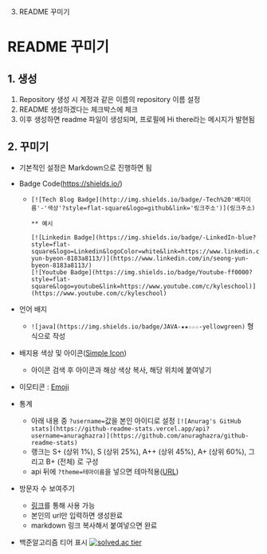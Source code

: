 3. README 꾸미기

# README 꾸미기
## 1. 생성
1. Repository 생성 시 계정과 같은 이름의 repository 이름 설정
2. README 생성하겠다는 체크박스에 체크
3. 이후 생성하면 readme 파일이 생성되며, 프로필에 Hi there라는 메시지가 발현됨

## 2. 꾸미기
- 기본적인 설정은 Markdown으로 진행하면 됨
- Badge Code(https://shields.io/)
	- `[![Tech Blog Badge](http://img.shields.io/badge/-Tech%20'배지이름'-'색상'?style=flat-square&logo=github&link='링크주소')](링크주소)`
		```
		** 예시
		
		[![Linkedin Badge](https://img.shields.io/badge/-LinkedIn-blue?style=flat-square&logo=Linkedin&logoColor=white&link=https://www.linkedin.com/in/seong-yun-byeon-8183a8113/)](https://www.linkedin.com/in/seong-yun-byeon-8183a8113/)
		[![Youtube Badge](https://img.shields.io/badge/Youtube-ff0000?style=flat-square&logo=youtube&link=https://www.youtube.com/c/kyleschool)](https://www.youtube.com/c/kyleschool)
		```
- 언어 배지
	- `![java](https://img.shields.io/badge/JAVA-★★☆☆☆-yellowgreen)` 형식으로 작성
- 배지용 색상 및 아이콘([Simple Icon](https://simpleicons.org/))
	- 아이콘 검색 후 아이콘과 해상 색상 복사, 해당 위치에 붙여넣기
- 이모티콘 : [Emoji](https://gist.github.com/rxaviers/7360908)
- 통계
	- 아래 내용 중 `?username=`값을 본인 아이디로 설정
`[![Anurag's GitHub stats](https://github-readme-stats.vercel.app/api?username=anuraghazra)](https://github.com/anuraghazra/github-readme-stats)`
	- 랭크는 S+ (상위 1%), S (상위 25%), A++ (상위 45%), A+ (상위 60%), 그리고 B+ (전체) 로 구성
	- api 뒤에 `?theme=테마이름`을 넣으면 테마적용([URL](https://github.com/anuraghazra/github-readme-stats/blob/master/themes/README.md))
- 방문자 수 보여주기
	- [링크](https://hits.seeyoufarm.com/)를 통해 사용 가능
	- 본인의 url만 입력하면 생성완료
	- markdown 링크 복사해서 붙여넣으면 완료

- 백준알고리즘 티어 표시
[![solved.ac tier](http://mazassumnida.wtf/api/generate_badge?boj=goodnamju)](https://solved.ac/goodnamju)